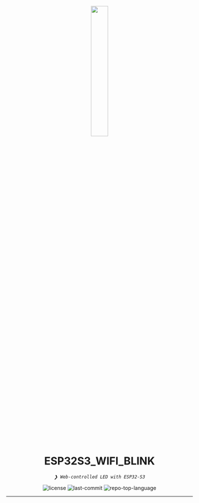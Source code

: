 <p align="center">
    <img src="https://neilmaverick.com/logo.svg" align="center" width="30%">
</p>
<p align="center">
  <h1 align="center">ESP32S3_WIFI_BLINK</h1>
</p>
<p align="center">
  <em><code>❯ Web-controlled LED with ESP32-S3</code></em>
</p>
<p align="center">
  <img src="https://img.shields.io/github/license/Neil-Tomar/ESP32S3_Wifi_Blink?style=default&logo=opensourceinitiative&logoColor=white&color=0080ff" alt="license">
  <img src="https://img.shields.io/github/last-commit/Neil-Tomar/ESP32S3_Wifi_Blink?style=default&logo=git&logoColor=white&color=0080ff" alt="last-commit">
  <img src="https://img.shields.io/github/languages/top/Neil-Tomar/ESP32S3_Wifi_Blink?style=default&color=0080ff" alt="repo-top-language">
</p>

---